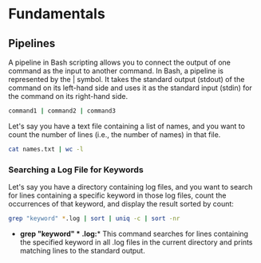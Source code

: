 # Fundamentals

## Pipelines

A pipeline in Bash scripting allows you to connect the output of one command as the input to another command.
In Bash, a pipeline is represented by the | symbol. It takes the standard output (stdout) of the command on its left-hand side and uses it as the standard input (stdin) for the command on its right-hand side.
```bash
command1 | command2 | command3
```

Let's say you have a text file containing a list of names, and you want to count the number of lines (i.e., the number of names) in that file.
```bash
cat names.txt | wc -l
```
### Searching a Log File for Keywords
Let's say you have a directory containing log files, and you want to search for lines containing a specific keyword in those log files, count the occurrences of that keyword, and display the result sorted by count:

```bash
grep "keyword" *.log | sort | uniq -c | sort -nr
```
- **grep "keyword" * .log:*** This command searches for lines containing the specified keyword in all .log files in the current directory and prints matching lines to the standard output.







